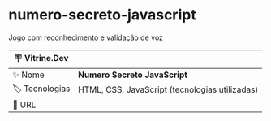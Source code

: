 # numero-secreto-javascript

Jogo com reconhecimento e validação de voz

| :placard: Vitrine.Dev |     |
| -------------  | --- |
| :sparkles: Nome        | **Numero Secreto JavaScript**
| :label: Tecnologias | HTML, CSS, JavaScript (tecnologias utilizadas)
| :rocket: URL         | 
